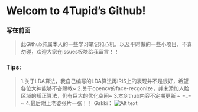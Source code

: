 # Welcom to 4Tupid’s Github!
### 写在前面
> 此Github纯属本人的一些学习笔记和心机，以及平时做的一些小项目，不喜勿碰，欢迎大家在issues板块给我留言！！

### Tips:
>1.关于LDA算法，我自己编写的LDA算法再IRIS上的表现并不是很好，希望各位大神能够不吝赐教~
>2.关于opencv的face-recgonize，并未添加人脸区域的矫正算法，仍有巨大的优化空间~
>3.本Github内容不定期更新 ~ =_= ~
>4.最后附上老婆张片一张！！
Gakki：
![Alt text](./QQ图片20180807141617.png)
